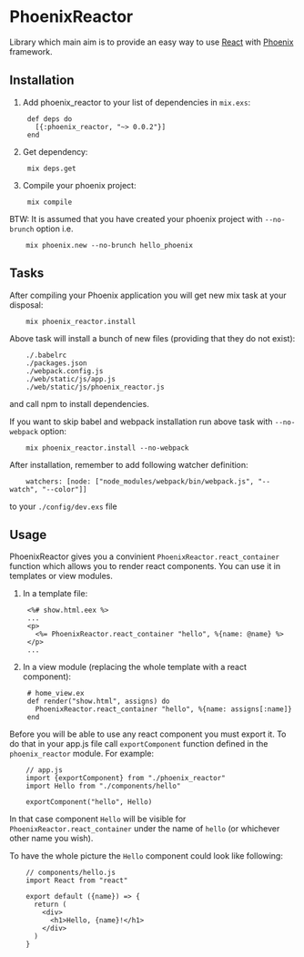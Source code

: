 # PhoenixReactor

Library which main aim is to provide an easy way to use [React](https://facebook.github.io/react/) with [Phoenix](http://www.phoenixframework.org/) framework.

## Installation

1. Add phoenix_reactor to your list of dependencies in `mix.exs`:

        def deps do
          [{:phoenix_reactor, "~> 0.0.2"}]
        end

2. Get dependency:

        mix deps.get

3. Compile your phoenix project:

        mix compile

BTW: It is assumed that you have created your phoenix project with `--no-brunch` option i.e.

        mix phoenix.new --no-brunch hello_phoenix

## Tasks

After compiling your Phoenix application you will get new mix task at your disposal:

        mix phoenix_reactor.install

Above task will install a bunch of new files (providing that they do not exist):

        ./.babelrc
        ./packages.json
        ./webpack.config.js
        ./web/static/js/app.js
        ./web/static/js/phoenix_reactor.js

and call npm to install dependencies.


If you want to skip babel and webpack installation run above task with `--no-webpack` option:

        mix phoenix_reactor.install --no-webpack

After installation, remember to add following watcher definition:

        watchers: [node: ["node_modules/webpack/bin/webpack.js", "--watch", "--color"]]

to your `./config/dev.exs` file

## Usage

PhoenixReactor gives you a convinient `PhoenixReactor.react_container` function which allows you to render react components. You can use it in templates or view modules.

1. In a template file:

        <%# show.html.eex %>
        ...
        <p>
          <%= PhoenixReactor.react_container "hello", %{name: @name} %>
        </p>
        ...

2. In a view module (replacing the whole template with a react component):

        # home_view.ex
        def render("show.html", assigns) do
          PhoenixReactor.react_container "hello", %{name: assigns[:name]}
        end


Before you will be able to use any react component you must export it. To do that in your app.js file call `exportComponent` function defined in the `phoenix_reactor` module. For example:

        // app.js
        import {exportComponent} from "./phoenix_reactor"
        import Hello from "./components/hello"

        exportComponent("hello", Hello)

In that case component `Hello` will be visible for `PhoenixReactor.react_container` under the name of `hello` (or whichever other name you wish).

To have the whole picture the `Hello` component could look like following:

        // components/hello.js
        import React from "react"

        export default ({name}) => {
          return (
            <div>
              <h1>Hello, {name}!</h1>
            </div>
          )
        }

